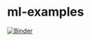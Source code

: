 # ml-examples
[![Binder](https://mybinder.org/badge_logo.svg)](https://mybinder.org/v2/gh/tmfilho/ml-examples/master)